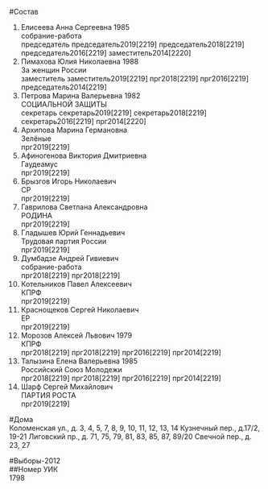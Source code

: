 #Состав  
1. Елисеева Анна Сергеевна 1985  
    собрание-работа  
    председатель председатель2019[2219] председатель2018[2219] председатель2016[2219] заместитель2014[2220]  
2. Пимахова Юлия Николаевна 1988  
    За женщин России  
    заместитель заместитель2019[2219] прг2018[2219] прг2016[2219] председатель2014[2219]  
3. Петрова Марина Валерьевна 1982  
    СОЦИАЛЬНОЙ ЗАЩИТЫ  
    секретарь секретарь2019[2219] секретарь2018[2219] секретарь2016[2219] прг2014[2220]  
4. Архипова Марина Германовна  
    Зелёные  
    прг2019[2219]  
5. Афиногенова Виктория Дмитриевна  
    Гаудеамус  
    прг2019[2219]  
6. Брызгов Игорь Николаевич  
    СР  
    прг2019[2219]  
7. Гаврилова Светлана Александровна  
    РОДИНА  
    прг2019[2219]  
8. Гладышев Юрий Геннадьевич  
    Трудовая партия России  
    прг2019[2219]  
9. Думбадзе Андрей Гивиевич  
    собрание-работа  
    прг2018[2219] прг2018[2219]  
10. Котельников Павел Алексеевич  
    КПРФ  
    прг2019[2219]  
11. Краснощеков Сергей Николаевич  
    ЕР  
    прг2019[2219]  
12. Морозов Алексей Львович 1979  
    КПРФ  
    прг2018[2219] прг2018[2219] прг2016[2219] прг2014[2219]  
13. Талызина Елена Валерьевна 1985  
    Российский Союз Молодежи  
    прг2018[2219] прг2018[2219] прг2016[2219] прг2014[2219]  
14. Шарф Сергей Михайлович  
    ПАРТИЯ РОСТА  
    прг2019[2219]  
  
#Дома  
Коломенская ул., д. 3, 4, 5, 7, 8, 9, 10, 11, 12, 13, 14 Кузнечный пер., д.17/2, 19-21 Лиговский пр., д. 71, 75, 79, 81, 83, 85, 87, 89/20 Свечной пер., д. 23, 27  
  
#Выборы-2012  
##Номер УИК  
1798  
